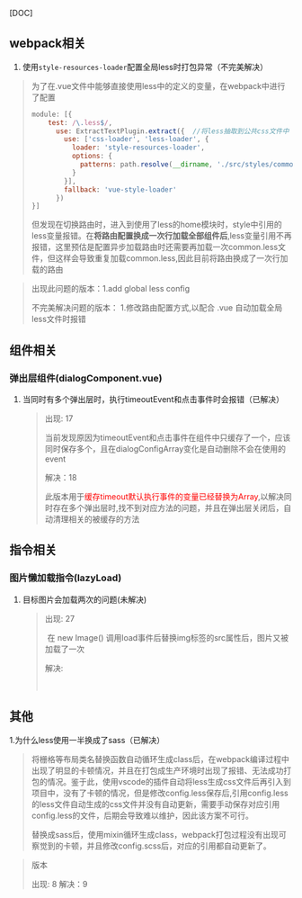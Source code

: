 [DOC]

## webpack相关

1. 使用`style-resources-loader`配置全局less时打包异常（不完美解决）
> ​		为了在.vue文件中能够直接使用less中的定义的变量，在webpack中进行了配置
>
> ````javascript
> module: [{
>     test: /\.less$/,
>       use: ExtractTextPlugin.extract({  //将less抽取到公共css文件中
>         use: ['css-loader', 'less-loader', {
>           loader: 'style-resources-loader',
>           options: {
>             patterns: path.resolve(__dirname, './src/styles/common/*.less')
>           }
>         }],
>         fallback: 'vue-style-loader'
>       })
> }]
> ````
>
> ​		但发现在切换路由时，进入到使用了less的home模块时，style中引用的less变量报错。在**将路由配置换成一次行加载全部组件后**,less变量引用不再报错，这里预估是配置异步加载路由时还需要再加载一次common.less文件，但这样会导致重复加载common.less,因此目前将路由换成了一次行加载的路由

> 出现此问题的版本：1.add global less config
>
> 不完美解决问题的版本： 1.修改路由配置方式,以配合 .vue 自动加载全局less文件时报错

## 组件相关

### 弹出层组件(dialogComponent.vue)

1. 当同时有多个弹出层时，执行timeoutEvent和点击事件时会报错（已解决）

   > 出现: 17   
   >
   > ​	当前发现原因为timeoutEvent和点击事件在组件中只缓存了一个，应该同时保存多个，且在dialogConfigArray变化是自动删除不会在使用的event
   >
   > 解决：18
   >
   > ​	此版本用于<span style="color: red">缓存timeout默认执行事件的变量已经替换为Array</span>,以解决同时存在多个弹出层时,找不到对应方法的问题，并且在弹出层关闭后，自动清理相关的被缓存的方法

## 指令相关

### 图片懒加载指令(lazyLoad)

1. 目标图片会加载两次的问题(未解决)

   > 出现: 27   
   >
   > ​	在 new Image() 调用load事件后替换img标签的src属性后，图片又被加载了一次
   >
   > 解决: 
   >
   > ​	

## 其他

1.为什么less使用一半换成了sass（已解决）

> ​		将栅格等布局类名替换函数自动循环生成class后，在webpack编译过程中出现了明显的卡顿情况，并且在打包成生产环境时出现了报错、无法成功打包的情况。鉴于此，使用vscode的插件自动将less生成css文件后再引入到项目中，没有了卡顿的情况，但是修改config.less保存后,引用config.less的less文件自动生成的css文件并没有自动更新，需要手动保存对应引用config.less的文件，后期会导致难以维护，因此该方案不可行。
>
> ​		替换成sass后，使用mixin循环生成class，webpack打包过程没有出现可察觉到的卡顿，并且修改config.scss后，对应的引用都自动更新了。

> 版本
>
> 出现: 8   解决：9

